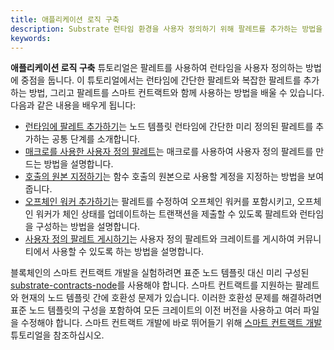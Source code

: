 ```yaml
---
title: 애플리케이션 로직 구축
description: Substrate 런타임 환경을 사용자 정의하기 위해 팔레트를 추가하는 방법을 보여줍니다.
keywords:
---
```


**애플리케이션 로직 구축** 튜토리얼은 팔레트를 사용하여 런타임을 사용자 정의하는 방법에 중점을 둡니다. 이 튜토리얼에서는 런타임에 간단한 팔레트와 복잡한 팔레트를 추가하는 방법, 그리고 팔레트를 스마트 컨트랙트와 함께 사용하는 방법을 배울 수 있습니다.
다음과 같은 내용을 배우게 됩니다:

- [런타임에 팔레트 추가하기](./add-a-pallet.md)는 노드 템플릿 런타임에 간단한 미리 정의된 팔레트를 추가하는 공통 단계를 소개합니다.
- [매크로를 사용한 사용자 정의 팔레트](./use-macros-in-a-custom-pallet.md)는 매크로를 사용하여 사용자 정의 팔레트를 만드는 방법을 설명합니다.
- [호출의 원본 지정하기](./specify-the-origin-for-a-call.md)는 함수 호출의 원본으로 사용할 계정을 지정하는 방법을 보여줍니다.
- [오프체인 워커 추가하기](./add-offchain-workers.md)는 팔레트를 수정하여 오프체인 워커를 포함시키고, 오프체인 워커가 체인 상태를 업데이트하는 트랜잭션을 제출할 수 있도록 팔레트와 런타임을 구성하는 방법을 설명합니다.
- [사용자 정의 팔레트 게시하기](./publish-custom-pallets.md)는 사용자 정의 팔레트와 크레이트를 게시하여 커뮤니티에서 사용할 수 있도록 하는 방법을 설명합니다.

블록체인의 스마트 컨트랙트 개발을 실험하려면 표준 노드 템플릿 대신 미리 구성된 [substrate-contracts-node](https://github.com/paritytech/substrate-contracts-node)를 사용해야 합니다.
스마트 컨트랙트를 지원하는 팔레트와 현재의 노드 템플릿 간에 호환성 문제가 있습니다.
이러한 호환성 문제를 해결하려면 표준 노드 템플릿의 구성을 포함하여 모든 크레이트의 이전 버전을 사용하고 여러 파일을 수정해야 합니다.
스마트 컨트랙트 개발에 바로 뛰어들기 위해 [스마트 컨트랙트 개발](../smart-contracts/README.md) 튜토리얼을 참조하십시오.

<!--
- [계약 팔레트 구성하기](/tutorials/build-application-logic/contracts-pallet/)는 스마트 컨트랙트와 함께 작동하도록 복잡한 팔레트를 구성하는 방법을 보여줍니다.

-->